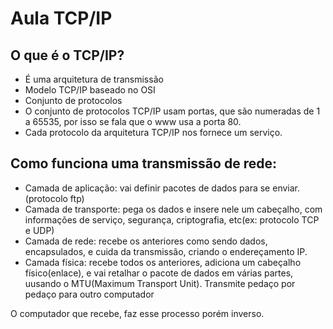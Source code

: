 # Aula TCP/IP

## O que é o TCP/IP?

- É uma arquitetura de transmissão
- Modelo TCP/IP baseado no OSI
- Conjunto de protocolos
- O conjunto de protocolos TCP/IP usam portas, que são numeradas de 1 a 65535, por isso se fala que o www usa a porta 80.
- Cada protocolo da arquitetura TCP/IP nos fornece um serviço.

## Como funciona uma transmissão de rede:

- Camada de aplicação: vai definir pacotes de dados para se enviar. (protocolo ftp)
- Camada de transporte: pega os dados e insere nele um cabeçalho, com informações de serviço, segurança, criptografia, etc(ex: protocolo TCP e UDP)
- Camada de rede: recebe os anteriores como sendo dados, encapsulados, e cuida da transmissão, criando o endereçamento IP.
- Camada física: recebe todos os anteriores, adiciona um cabeçalho físico(enlace), e vai retalhar o pacote de dados em várias partes, uusando o MTU(Maximum Transport Unit). Transmite pedaço por pedaço para outro computador

O computador que recebe, faz esse processo porém inverso.